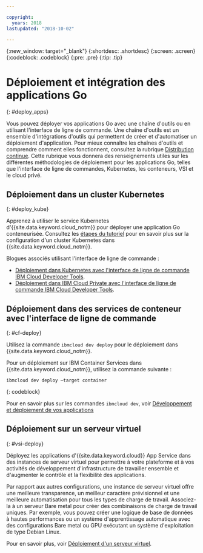 ```yaml
---

copyright:
  years: 2018
lastupdated: "2018-10-02"

---
```


{:new_window: target="_blank"}
{:shortdesc: .shortdesc}
{:screen: .screen}
{:codeblock: .codeblock}
{:pre: .pre}
{:tip: .tip}

# Déploiement et intégration des applications Go 
{: #deploy_apps}

Vous pouvez déployer vos applications Go avec une chaîne d'outils ou en utilisant l'interface de ligne de commande. Une chaîne d'outils est un ensemble d'intégrations d'outils qui permettent de créer et d'automatiser un déploiement d'application. Pour mieux connaître les chaînes d'outils et comprendre comment elles fonctionnent, consultez la rubrique [Distribution continue](/docs/services/ContinuousDelivery/index.html). Cette rubrique vous donnera des renseignements utiles sur les différentes méthodologies de déploiement pour les applications Go, telles que l'interface de ligne de commandes, Kubernetes, les conteneurs, VSI et le cloud privé.

## Déploiement dans un cluster Kubernetes
{: #deploy_kube}

Apprenez à utiliser le service Kubernetes d'{{site.data.keyword.cloud_notm}} pour déployer une application Go conteneurisée. Consultez les [étapes du tutoriel](https://console.bluemix.net/docs/containers/cs_cluster.html#cs_cluster) pour en savoir plus sur la configuration d'un cluster Kubernetes dans {{site.data.keyword.cloud_notm}}.

Blogues associés utilisant l'interface de ligne de commande :
* [Déploiement dans Kubernetes avec l'interface de ligne de commande IBM Cloud Developer Tools](https://www.ibm.com/blogs/bluemix/2017/09/deploying-kubernetes-ibm-cloud-ibm-cloud-developer-tools-cli/).
* [Déploiement dans IBM Cloud Private avec l'interface de ligne de commande IBM Cloud Developer Tools](https://www.ibm.com/blogs/bluemix/2017/09/deploying-ibm-cloud-private-ibm-cloud-developer-tools-cli/).

## Déploiement dans des services de conteneur avec l'interface de ligne de commande 
{: #cf-deploy}

Utilisez la commande `ibmcloud dev deploy` pour le déploiement dans {{site.data.keyword.cloud_notm}}. 

Pour un déploiement sur IBM Container Services dans {{site.data.keyword.cloud_notm}}, utilisez la commande suivante :
```
ibmcloud dev deploy –target container 
```
{: codeblock}

Pour en savoir plus sur les commandes `ibmcloud dev`, voir [Développement et déploiement de vos applications](/docs/cli/idt/index.html)

## Déploiement sur un serveur virtuel
{: #vsi-deploy}

Déployez les applications d'{{site.data.keyword.cloud}} App Service dans des instances de serveur virtuel pour permettre à votre plateforme et à vos activités de développement d'infrastructure de travailler ensemble et d'augmenter le contrôle et la flexibilité des applications.

Par rapport aux autres configurations, une instance de serveur virtuel offre une meilleure transparence, un meilleur caractère prévisionnel et une meilleure automatisation pour tous les types de charge de travail. Associez-la à un serveur Bare metal pour créer des combinaisons de charge de travail uniques. Par exemple, vous pouvez créer une logique de base de données à hautes performances ou un système d'apprentissage automatique avec des configurations Bare metal ou GPU exécutant un système d'exploitation de type Debian Linux.

Pour en savoir plus, voir [Déploiement d'un serveur virtuel](/docs/apps/vsi-deploy.html).



